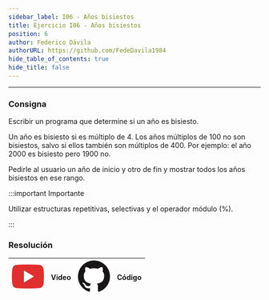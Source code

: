```yaml
---
sidebar_label: I06 - Años bisiestos
title: Ejercicio I06 - Años bisiestos
position: 6
author: Federico Dávila
authorURL: https://github.com/FedeDavila1984
hide_table_of_contents: true
hide_title: false
---
```

---
### Consigna
Escribir un programa que determine si un año es bisiesto.

Un año es bisiesto si es múltiplo de 4. Los años múltiplos de 100 no son bisiestos, salvo si ellos también son múltiplos de 400. Por ejemplo: el año 2000 es bisiesto pero 1900 no.

Pedirle al usuario un año de inicio y otro de fin y mostrar todos los años bisiestos en ese rango.

:::important Importante

Utilizar estructuras repetitivas, selectivas y el operador módulo (%).

:::

### Resolución
| ![img](/base/youtube.svg) | Video | ![img](/base/github.svg) | Código |
| :-----------------------: | :---: | :----------------------: | :----: |
